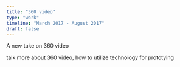 ```yaml
---
title: "360 video"
type: "work"
timeline: "March 2017 - August 2017"
draft: false
---
```


A new take on 360 video

<!--more-->
talk more about 360 video, how to utilize technology for prototying 